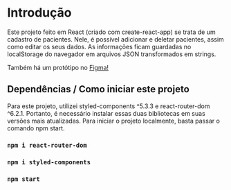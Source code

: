 # Introdução

Este projeto feito em React (criado com create-react-app) se trata de um cadastro de pacientes. Nele, é possível adicionar e deletar pacientes, assim como editar os seus dados.
As informações ficam guardadas no localStorage do navegador em arquivos JSON transformados em strings.

Também há um protótipo no <a href="https://www.figma.com/proto/Di4VNLODYRjpv4X8HzZjXP/Interprocess?scaling=scale-down&page-id=0%3A1&starting-point-node-id=0%3A4&node-id=0%3A4">Figma!</a>
## Dependências / Como iniciar este projeto

Para este projeto, utilizei styled-components ^5.3.3 e react-router-dom ^6.2.1. Portanto, é necessário instalar essas duas bibliotecas em suas versões mais atualizadas.
Para iniciar o projeto localmente, basta passar o comando npm start.
### `npm i react-router-dom`
### `npm i styled-components`

### `npm start`


